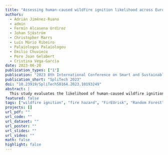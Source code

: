 ```yaml
---
title: "Assessing human-caused wildfire ignition likelihood across Europe"
authors:
  - Adrián Jiménez-Ruano
  - admin
  - Fermín Alcasena Urdíroz
  - Johan Sjöström
  - Christopher Marrs
  - Luís Mário Ribeiro
  - Palaiologos Palaiologou
  - Emilio Chuvieco
  - Pere Joan Gelabert
  - Cristina Vega-García
date: 2023-06-20
publication_types: ["1"]
publication: "2023 8th International Conference on Smart and Sustainable Technologies (SpliTech), Split/Bol, Croatia"
publication_short: "SpliTech 2023"
doi: "10.23919/SpliTech58164.2023.10193249"
abstract: |
  This study evaluates the likelihood of human-caused wildfire ignitions across Europe using a Random Forest model. Key drivers include proximity to roads, fuel types, and socio-environmental variables. The method was applied across several pilot sites in the FirEUrisk framework, identifying areas of elevated ignition probability for targeted fire prevention strategies.
featured: false
tags: ["wildfire ignition", "fire hazard", "FirEUrisk", "Random Forest", "Europe", "pilot sites"]
projects: []
url_pdf: ""
url_code: ""
url_dataset: ""
url_poster: ""
url_slides: ""
url_video: ""
math: false
highlight: false
---
```

